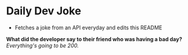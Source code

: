 
# Daily Dev Joke

- Fetches a joke from an API everyday and edits this README

**What did the developer say to their friend who was having a bad day?**
*Everything's going to be 200.*